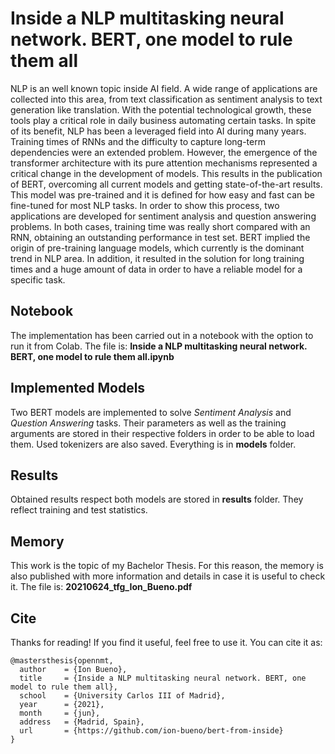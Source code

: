 # Inside a NLP multitasking neural network. BERT, one model to rule them all
NLP is an well known topic inside AI field. A wide range of applications are collected into this area, from text classification as sentiment analysis to text generation like translation. With the potential technological growth, these tools play a critical role in daily business automating certain tasks. In spite of its benefit, NLP has been a leveraged field into AI during many years. Training times of RNNs and the difficulty to capture long-term dependencies were an extended problem. However, the emergence of the transformer architecture with its pure attention mechanisms represented a critical change in the development of models. This results in the publication of BERT, overcoming all current models and getting state-of-the-art results. This model was pre-trained and it is defined for how easy and fast can be fine-tuned for most NLP tasks. In order to show this process, two applications are developed for sentiment analysis and question answering problems. In both cases, training time was really short compared with an RNN, obtaining an outstanding performance in test set. BERT implied the origin of pre-training language models, which currently is the dominant trend in NLP area. In addition, it resulted in the solution for long training times and a huge amount of data in order to have a reliable model for a specific task.

## Notebook
The implementation has been carried out in a notebook with the option to run it from Colab. The file is: 
**Inside a NLP multitasking neural network. BERT, one model to rule them all.ipynb**

## Implemented Models
Two BERT models are implemented to solve _Sentiment Analysis_ and _Question Answering_ tasks. Their parameters as well as the training arguments are stored in their respective folders in order to be able to load them. Used tokenizers are also saved. Everything is in **models** folder.

## Results
Obtained results respect both models are stored in **results** folder. They reflect training and test statistics.

## Memory
This work is the topic of my Bachelor Thesis. For this reason, the memory is also published with more information and details in case it is useful to check it. The file is: **20210624_tfg_Ion_Bueno.pdf**

## Cite
Thanks for reading! If you find it useful, feel free to use it. You can cite it as:
```
@mastersthesis{opennmt,
  author    = {Ion Bueno},
  title     = {Inside a NLP multitasking neural network. BERT, one model to rule them all},
  school    = {University Carlos III of Madrid},
  year      = {2021},
  month     = {jun},
  address   = {Madrid, Spain},
  url       = {https://github.com/ion-bueno/bert-from-inside}
}
```
